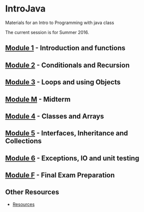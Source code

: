# IntroJava
Materials for an Intro to Programming with java class

The current session is for Summer 2016.

## [Module 1](sessions/Summer2016/Module1.md) - Introduction and functions
## [Module 2](sessions/Summer2016/Module2.md) - Conditionals and Recursion
## [Module 3](sessions/Summer2016/Module3.md) - Loops and using Objects
## [Module M](sessions/Summer2016/ModuleM.md) - Midterm 
## [Module 4](sessions/Summer2016/Module4.md) - Classes and Arrays 
## [Module 5](sessions/Summer2016/Module5.md) - Interfaces, Inheritance and Collections
## [Module 6](sessions/Summer2016/Module6.md) - Exceptions, IO and unit testing
## [Module F](sessions/Summer2016/ModuleF.md) - Final Exam Preparation
 


## Other Resources
* [Resources](content/Resources.md)
